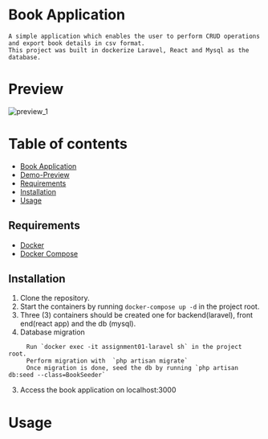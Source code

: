 # Book Application
	A simple application which enables the user to perform CRUD operations and export book details in csv format. 
	This project was built in dockerize Laravel, React and Mysql as the database.
# Preview
![preview_1](https://user-images.githubusercontent.com/32629251/120915031-173a5f80-c6d4-11eb-9a9a-91451260621e.JPG)



# Table of contents
- [Book Application](#book-application)
- [Demo-Preview](#demo-preview)
- [Requirements](#requirements)
- [Installation](#installation)
- [Usage](#usage)


## Requirements
- [Docker](https://docs.docker.com/install)
- [Docker Compose](https://docs.docker.com/compose/install)

## Installation
1. Clone the repository.
2. Start the containers by running `docker-compose up -d` in the project root.
3. Three (3) containers should be created one for backend(laravel), front end(react app) and the db (mysql).
4. Database migration
 ```
      Run `docker exec -it assignment01-laravel sh` in the project root.
      Perform migration with  `php artisan migrate`
      Once migration is done, seed the db by running `php artisan db:seed --class=BookSeeder`
  ```
3. Access the book application on localhost:3000

# Usage

